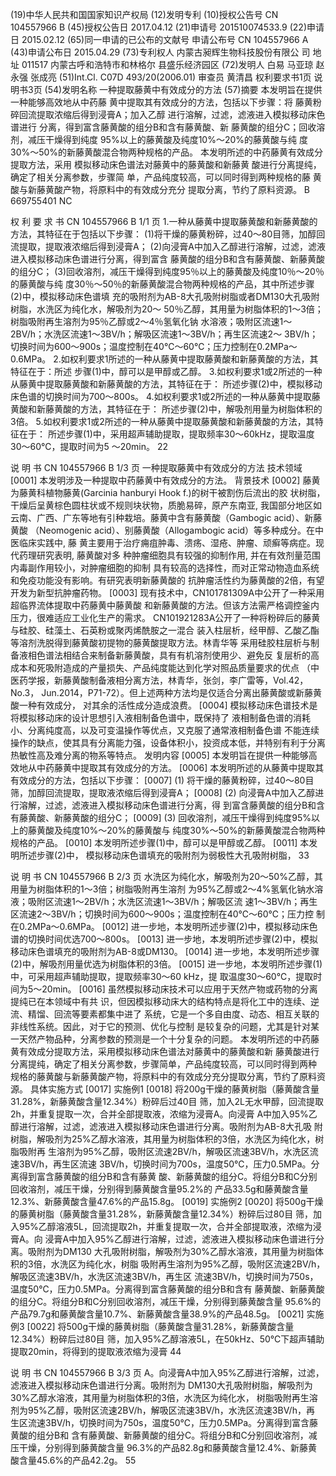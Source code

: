 (19)中华人民共和国国家知识产权局
(12)发明专利
(10)授权公告号 CN 104557966 B
(45)授权公告日 2017.04.12
(21)申请号 201510074533.9
(22)申请日 2015.02.12
(65)同一申请的已公布的文献号
申请公布号 CN 104557966 A
(43)申请公布日 2015.04.29
(73)专利权人 内蒙古昶辉生物科技股份有限公
司
地址 011517 内蒙古呼和浩特市和林格尔
县盛乐经济园区
(72)发明人 白易 马亚琼 赵永强 张成亮
(51)Int.Cl.
C07D 493/20(2006.01)
审查员 黄清昌
权利要求书1页 说明书3页
(54)发明名称
一种提取藤黄中有效成分的方法
(57)摘要
本发明旨在提供一种能够高效地从中药藤
黄中提取其有效成分的方法，包括以下步骤：将
藤黄粉碎回流提取浓缩后得到浸膏A；加入乙醇
进行溶解，过滤，滤液进入模拟移动床色谱进行
分离，得到富含藤黄酸的组分B和含有藤黄酸、新
藤黄酸的组分C；回收溶剂，减压干燥得到纯度
95%以上的藤黄酸及纯度10%～20%的藤黄酸与纯
度30%～50%的新藤黄酸混合物两种规格的产品。
本发明所述的中药藤黄有效成分提取方法，采用
模拟移动床色谱法对藤黄中的藤黄酸和新藤黄
酸进行分离提纯，确定了相关分离参数，步骤简
单，产品纯度较高，可以同时得到两种规格的藤
黄酸与新藤黄酸产物，将原料中的有效成分充分
提取分离，节约了原料资源。
B
669755401
NC

权 利 要 求 书
CN 104557966 B 1/1 页
1.一种从藤黄中提取藤黄酸和新藤黄酸的方法，其特征在于包括以下步骤：
(1)将干燥的藤黄粉碎，过40～80目筛，加醇回流提取，提取液浓缩后得到浸膏A；
(2)向浸膏A中加入乙醇进行溶解，过滤，滤液进入模拟移动床色谱进行分离，得到富含
藤黄酸的组分B和含有藤黄酸、新藤黄酸的组分C；
(3)回收溶剂，减压干燥得到纯度95％以上的藤黄酸及纯度10％～20％的藤黄酸与纯
度30％～50％的新藤黄酸混合物两种规格的产品，其中所述步骤(2)中，模拟移动床色谱填
充的吸附剂为AB-8大孔吸附树脂或者DM130大孔吸附树脂，水洗区为纯化水，解吸剂为20～
50％乙醇，其用量为树脂体积的1～3倍；树脂吸附再生溶剂为95％乙醇或2～4％氢氧化钠
水溶液；吸附区流速1～2BV/h；水洗区流速1～3BV/h；解吸区流速1～3BV/h；再生区流速2～
3BV/h；切换时间为600～900s；温度控制在40℃～60℃；压力控制在0.2MPa～0.6MPa。
2.如权利要求1所述的一种从藤黄中提取藤黄酸和新藤黄酸的方法，其特征在于：所述
步骤(1)中，醇可以是甲醇或乙醇。
3.如权利要求1或2所述的一种从藤黄中提取藤黄酸和新藤黄酸的方法，其特征在于：
所述步骤(2)中，模拟移动床色谱的切换时间为700～800s。
4.如权利要求1或2所述的一种从藤黄中提取藤黄酸和新藤黄酸的方法，其特征在于：
所述步骤(2)中，解吸剂用量为树脂体积的3倍。
5.如权利要求1或2所述的一种从藤黄中提取藤黄酸和新藤黄酸的方法，其特征在于：
所述步骤(1)中，采用超声辅助提取，提取频率30～60kHz，提取温度30～60℃，提取时间为5
～20min。
22

说 明 书
CN 104557966 B 1/3 页
一种提取藤黄中有效成分的方法
技术领域
[0001] 本发明涉及一种提取中药藤黄中有效成分的方法。
背景技术
[0002] 藤黄为藤黄科植物藤黄(Garcinia hanburyi Hook f.)的树干被割伤后流出的胶
状树脂，干燥后呈黄棕色圆柱状或不规则块状物，质脆易碎，原产东南亚, 我国部分地区如
云南、广西、广东等地有引种栽培。藤黄中含有藤黄酸（Gambogic acid）、新藤黄酸
（Neomogenic acid）、别藤黄酸（Allogambogic acid）等多种成分。在中医临床实践中, 藤
黄主要用于治疗痈疽肿毒、溃疡、湿疮、肿瘤、顽癣等病症。现代药理研究表明, 藤黄酸对多
种肿瘤细胞具有较强的抑制作用, 并在有效剂量范围内毒副作用较小，对肿瘤细胞的抑制
具有较高的选择性，而对正常动物造血系统和免疫功能没有影响。有研究表明新藤黄酸的
抗肿瘤活性约为藤黄酸的2倍，有望开发为新型抗肿瘤药物。
[0003] 现有技术中，CN101781309A中公开了一种采用超临界流体提取中药藤黄中藤黄酸
和新藤黄酸的方法。但该方法需严格调控釜内压力，很难适应工业化生产的需求。
CN101921283A公开了一种将粉碎后的藤黄与硅胶、硅藻土、石英粉或聚丙烯酰胺之一混合
装入柱层析，经甲醇、乙酸乙酯等溶剂洗脱得到藤黄酸初提物的藤黄酸提取方法。林青华等
采用硅胶柱层析与制备液相色谱法相结合来制备新藤黄酸，具有有机溶剂使用少、避免反
复层析的高成本和死吸附造成的产量损失、产品纯度能达到化学对照品质量要求的优点
（中医药学报，新藤黄酸制备液相分离方法，林青华，张剑，李广雷等，Vol.42，No.3，
Jun.2014，P71-72）。但上述两种方法均是仅适合分离出藤黄酸或新藤黄酸一种有效成分，
对其余的活性成分造成浪费。
[0004] 模拟移动床色谱技术是将模拟移动床的设计思想引入液相制备色谱中，既保持了
液相制备色谱的消耗小、分离纯度高，以及可变温操作等优点，又克服了通常液相制备色谱
不能连续操作的缺点，使其具有分离能力强，设备体积小，投资成本低，并特别有利于分离
热敏性高及难分离的物系等特点。
发明内容
[0005] 本发明旨在提供一种能够高效地从中药藤黄中提取其有效成分的方法。
[0006] 本发明所述的从藤黄中提取其有效成分的方法，包括以下步骤：
[0007] (1) 将干燥的藤黄粉碎，过40～80目筛，加醇回流提取，提取液浓缩后得到浸膏A；
[0008] (2) 向浸膏A中加入乙醇进行溶解，过滤，滤液进入模拟移动床色谱进行分离，得
到富含藤黄酸的组分B和含有藤黄酸、新藤黄酸的组分C；
[0009] (3) 回收溶剂，减压干燥得到纯度95%以上的藤黄酸及纯度10%～20%的藤黄酸与
纯度30%～50%的新藤黄酸混合物两种规格的产品。
[0010] 本发明所述步骤(1)中，醇可以是甲醇或乙醇。
[0011] 本发明所述步骤(2)中， 模拟移动床色谱填充的吸附剂为弱极性大孔吸附树脂，
33

说 明 书
CN 104557966 B 2/3 页
水洗区为纯化水，解吸剂为20～50%乙醇，其用量为树脂体积的1～3倍；树脂吸附再生溶剂
为95%乙醇或2～4%氢氧化钠水溶液；吸附区流速1～2BV/h；水洗区流速1～3BV/h；解吸区流
速1～3BV/h；再生区流速2～3BV/h；切换时间为600～900s；温度控制在40℃～60℃；压力控
制在0.2MPa～0.6MPa。
[0012] 进一步地，本发明所述步骤(2)中，模拟移动床色谱的切换时间优选700～800s。
[0013] 进一步地，本发明所述步骤(2)中，模拟移动床色谱填充的吸附剂为AB-8或DM130。
[0014] 进一步地，本发明所述步骤(2)中，解吸剂用量优选为树脂体积的3倍。
[0015] 进一步地，本发明所述步骤(1)中，可采用超声辅助提取，提取频率30～60 kHz，提
取温度30～60℃，提取时间为5～20min。
[0016] 虽然模拟移动床技术可以应用于天然产物或药物的分离提纯已在本领域中有共
识，但因模拟移动床大的结构特点是将化工中的连续、逆流、精馏、回流等要素都集中进了
系统，它是一个多自由度、动态、相互关联的非线性系统。因此，对于它的预测、优化与控制
是较复杂的问题，尤其是针对某一天然产物品种，分离参数的预测是一个十分复杂的问题。
本发明所述的中药藤黄有效成分提取方法，采用模拟移动床色谱法对藤黄中的藤黄酸和新
藤黄酸进行分离提纯，确定了相关分离参数，步骤简单，产品纯度较高，可以同时得到两种
规格的藤黄酸与新藤黄酸产物，将原料中的有效成分充分提取分离，节约了原料资源。
具体实施方式
[0017] 实施例1
[0018] 将200g干燥的藤黄树脂（藤黄酸含量31.28%，新藤黄酸含量12.34%）粉碎后过40目
筛，加入2L无水甲醇，回流提取2h，并重复提取一次，合并全部提取液，浓缩为浸膏A。向浸膏
A中加入95%乙醇进行溶解，过滤，滤液进入模拟移动床色谱进行分离。吸附剂为AB-8大孔吸
附树脂，解吸剂为25%乙醇水溶液，其用量为树脂体积的3倍，水洗区为纯化水，树脂吸附再
生溶剂为95%乙醇，吸附区流速2BV/h，解吸区流速3BV/h，水洗区流速3BV/h，再生区流速
3BV/h，切换时间为700s，温度50℃，压力0.5MPa。分离得到富含藤黄酸的组分B和含有藤黄
酸、新藤黄酸的组分C。将组分B和C分别回收溶剂，减压干燥，分别得到藤黄酸含量95.2%的
产品33.5g和藤黄酸含量12.3%、新藤黄酸含量47.6%的产品15.8g。
[0019] 实施例2
[0020] 将500g干燥的藤黄树脂（藤黄酸含量31.28%，新藤黄酸含量12.34%）粉碎后过80目
筛，加入95%乙醇溶液5L，回流提取2h，并重复提取一次，合并全部提取液，浓缩为浸膏A。向
浸膏A中加入95%乙醇进行溶解，过滤，滤液进入模拟移动床色谱进行分离。吸附剂为DM130
大孔吸附树脂，解吸剂为30%乙醇水溶液，其用量为树脂体积的3倍，水洗区为纯化水，树脂
吸附再生溶剂为95%乙醇，吸附区流速2BV/h，解吸区流速3BV/h，水洗区流速3BV/h，再生区
流速3BV/h，切换时间为750s，温度50℃，压力0.5MPa。分离得到富含藤黄酸的组分B和含有
藤黄酸、新藤黄酸的组分C。将组分B和C分别回收溶剂，减压干燥，分别得到藤黄酸含量
95.6%的产品79.7g和藤黄酸含量10.7%、新藤黄酸含量38.9%的产品48.5g。
[0021] 实施例3
[0022] 将500g干燥的藤黄树脂（藤黄酸含量31.28%，新藤黄酸含量12.34%）粉碎后过80目
筛，加入95%乙醇溶液5L，在50kHz、50℃下超声辅助提取20min，将得到的提取液浓缩为浸膏
44

说 明 书
CN 104557966 B 3/3 页
A。向浸膏A中加入95%乙醇进行溶解，过滤，滤液进入模拟移动床色谱进行分离。吸附剂为
DM130大孔吸附树脂，解吸剂为30%乙醇水溶液，其用量为树脂体积的3倍，水洗区为纯化水，
树脂吸附再生溶剂为95%乙醇，吸附区流速2BV/h，解吸区流速3BV/h，水洗区流速3BV/h，再
生区流速3BV/h，切换时间为750s，温度50℃，压力0.5MPa。分离得到富含藤黄酸的组分B和
含有藤黄酸、新藤黄酸的组分C。将组分B和C分别回收溶剂，减压干燥，分别得到藤黄酸含量
96.3%的产品82.8g和藤黄酸含量12.4%、新藤黄酸含量45.6%的产品42.2g。
55

